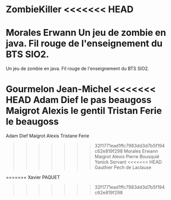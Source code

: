 ZombieKiller
<<<<<<< HEAD
============
Morales Erwann
Un jeu de zombie en java.  Fil rouge de l'enseignement du BTS SIO2.
=======

Un jeu de zombie en java. Fil rouge de l'enseignement du BTS SIO2.

Gourmelon Jean-Michel
<<<<<<< HEAD
Adam Dief le pas beaugoss
Maigrot Alexis le gentil
Tristan Ferie le beaugoss
=======
Adam Dief
Maigrot Alexis
Tristane Ferie
>>>>>>> 32f1771ead1ffc7983dd3d7b5f194c62e819f298
Morales Erwann
Maigrot Alexis
Pierre Bousquié 
Yanick Servant
<<<<<<< HEAD
Gauthier Pech de Laclause

=======
Xavier PAQUET
>>>>>>> 32f1771ead1ffc7983dd3d7b5f194c62e819f298
